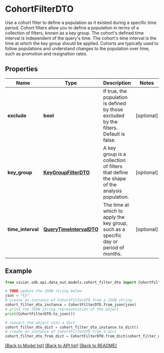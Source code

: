 # CohortFilterDTO

Use a cohort filter to define a population as it existed during a specific time period.  Cohort filters allow you to define a population in terms of a collection of filters, known as a key group.  The cohort's defined time interval is independent of the query's time. The cohort's time interval is the  time at which the key group should be applied.  Cohorts are typically used to follow populations and understand changes to the population over time,  such as promotion and resignation rates.

## Properties

Name | Type | Description | Notes
------------ | ------------- | ------------- | -------------
**exclude** | **bool** | If true, the population is defined by those excluded by the filters. Default is false. | [optional] 
**key_group** | [**KeyGroupFilterDTO**](KeyGroupFilterDTO.md) | A key group is a collection of filters that define the shape of the analysis population. | [optional] 
**time_interval** | [**QueryTimeIntervalDTO**](QueryTimeIntervalDTO.md) | The time at which to apply the key group, such as a specific day or period of months. | [optional] 

## Example

```python
from visier.sdk.api.data_out.models.cohort_filter_dto import CohortFilterDTO

# TODO update the JSON string below
json = "{}"
# create an instance of CohortFilterDTO from a JSON string
cohort_filter_dto_instance = CohortFilterDTO.from_json(json)
# print the JSON string representation of the object
print(CohortFilterDTO.to_json())

# convert the object into a dict
cohort_filter_dto_dict = cohort_filter_dto_instance.to_dict()
# create an instance of CohortFilterDTO from a dict
cohort_filter_dto_from_dict = CohortFilterDTO.from_dict(cohort_filter_dto_dict)
```
[[Back to Model list]](../README.md#documentation-for-models) [[Back to API list]](../README.md#documentation-for-api-endpoints) [[Back to README]](../README.md)


